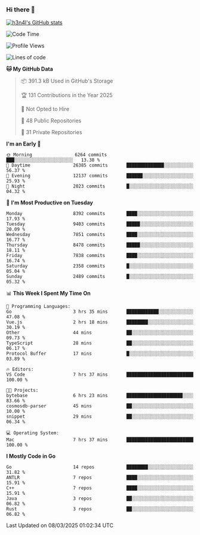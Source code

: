 ### Hi there 👋

[![h3n4l's GitHub stats](https://github-readme-stats.vercel.app/api?username=h3n4l&count_private=true&show_icons=true&theme=radical)](https://github.com/h3n4l/github-readme-stats)

<!--START_SECTION:waka-->
![Code Time](http://img.shields.io/badge/Code%20Time-2%2C086%20hrs%205%20mins-blue)

![Profile Views](http://img.shields.io/badge/Profile%20Views-0-blue)

![Lines of code](https://img.shields.io/badge/From%20Hello%20World%20I%27ve%20Written-17.9%20million%20lines%20of%20code-blue)

**🐱 My GitHub Data** 

> 📦 391.3 kB Used in GitHub's Storage 
 > 
> 🏆 131 Contributions in the Year 2025
 > 
> 🚫 Not Opted to Hire
 > 
> 📜 48 Public Repositories 
 > 
> 🔑 31 Private Repositories 
 > 
**I'm an Early 🐤** 

```text
🌞 Morning                6264 commits        ███░░░░░░░░░░░░░░░░░░░░░░   13.38 % 
🌆 Daytime                26385 commits       ██████████████░░░░░░░░░░░   56.37 % 
🌃 Evening                12137 commits       ██████░░░░░░░░░░░░░░░░░░░   25.93 % 
🌙 Night                  2023 commits        █░░░░░░░░░░░░░░░░░░░░░░░░   04.32 % 
```
📅 **I'm Most Productive on Tuesday** 

```text
Monday                   8392 commits        ████░░░░░░░░░░░░░░░░░░░░░   17.93 % 
Tuesday                  9403 commits        █████░░░░░░░░░░░░░░░░░░░░   20.09 % 
Wednesday                7851 commits        ████░░░░░░░░░░░░░░░░░░░░░   16.77 % 
Thursday                 8478 commits        █████░░░░░░░░░░░░░░░░░░░░   18.11 % 
Friday                   7838 commits        ████░░░░░░░░░░░░░░░░░░░░░   16.74 % 
Saturday                 2358 commits        █░░░░░░░░░░░░░░░░░░░░░░░░   05.04 % 
Sunday                   2489 commits        █░░░░░░░░░░░░░░░░░░░░░░░░   05.32 % 
```


📊 **This Week I Spent My Time On** 

```text
💬 Programming Languages: 
Go                       3 hrs 35 mins       ████████████░░░░░░░░░░░░░   47.08 % 
Vue.js                   2 hrs 18 mins       ████████░░░░░░░░░░░░░░░░░   30.19 % 
Other                    44 mins             ██░░░░░░░░░░░░░░░░░░░░░░░   09.73 % 
TypeScript               28 mins             ██░░░░░░░░░░░░░░░░░░░░░░░   06.17 % 
Protocol Buffer          17 mins             █░░░░░░░░░░░░░░░░░░░░░░░░   03.89 % 

🔥 Editors: 
VS Code                  7 hrs 37 mins       █████████████████████████   100.00 % 

🐱‍💻 Projects: 
bytebase                 6 hrs 23 mins       █████████████████████░░░░   83.66 % 
cosmosdb-parser          45 mins             ██░░░░░░░░░░░░░░░░░░░░░░░   10.00 % 
snippet                  29 mins             ██░░░░░░░░░░░░░░░░░░░░░░░   06.34 % 

💻 Operating System: 
Mac                      7 hrs 37 mins       █████████████████████████   100.00 % 
```

**I Mostly Code in Go** 

```text
Go                       14 repos            ████████░░░░░░░░░░░░░░░░░   31.82 % 
ANTLR                    7 repos             ████░░░░░░░░░░░░░░░░░░░░░   15.91 % 
C++                      7 repos             ████░░░░░░░░░░░░░░░░░░░░░   15.91 % 
Java                     3 repos             ██░░░░░░░░░░░░░░░░░░░░░░░   06.82 % 
Rust                     3 repos             ██░░░░░░░░░░░░░░░░░░░░░░░   06.82 % 
```




 Last Updated on 08/03/2025 01:02:34 UTC
<!--END_SECTION:waka-->

